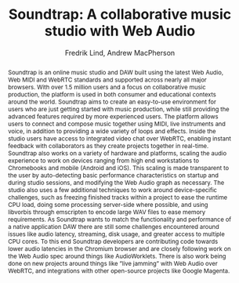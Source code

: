 --- 
  title: "Soundtrap: A collaborative music studio with Web Audio" 
  abstract: "Soundtrap is an online music studio and DAW built using the latest Web Audio, Web MIDI and WebRTC standards and supported across nearly all major browsers. With over 1.5 million users and a focus on collaborative music production, the platform is used in both consumer and educational contexts around the world. Soundtrap aims to create an easy-to-use environment for users who are just getting started with music production, while still providing the advanced features required by more experienced users. The platform allows users to connect and compose music together using MIDI, live instruments and voice, in addition to providing a wide variety of loops and effects. Inside the studio users have access to integrated video chat over WebRTC, enabling instant feedback with collaborators as they create projects together in real-time. Soundtrap also works on a variety of hardware and platforms, scaling the audio experience to work on devices ranging from high end workstations to Chromebooks and mobile (Android and iOS). This scaling is made transparent to the user by auto-detecting basic performance characteristics on startup and during studio sessions, and modifying the Web Audio graph as necessary. The studio also uses a few additional techniques to work around device-specific challenges, such as freezing finished tracks within a project to ease the runtime CPU load, doing some processing server-side where possible, and using libvorbis through emscripten to encode large WAV files to ease memory requirements. As Soundtrap wants to match the functionality and performance of a native application DAW there are still some challenges encountered around issues like audio latency, streaming, disk usage, and greater access to multiple CPU cores. To this end Soundtrap developers are contributing code towards lower audio latencies in the Chromium browser and are closely following work on the Web Audio spec around things like AudioWorklets. There is also work being done on new projects around things like ”live jamming” with Web Audio over WebRTC, and integrations with other open-source projects like Google Magenta." 
  address: "London" 
  author: "Fredrik Lind, Andrew MacPherson" 
  booktitle: "Proceedings of the International Web Audio Conference" 
  editor: "Florian Thalmann, Sebastian Ewert" 
  month: "Proceedings of the International Web Audio Conference"
  pages: "3--4" 
  publisher: "Queen Mary University of London" 
  series: "WAC '17"
  type: "Talk"  
  year: "2017" 
  id: "2017_EA_29" 
  tags: year2017
  media: https://youtu.be/OpUeyRRPpCo?t=957 
  pdflink: /_data/papers/pdf/2017/2017_29.pdf
  ISSN: 2663-5844
---